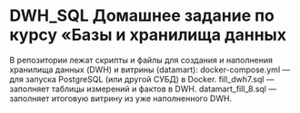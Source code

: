 # DWH_SQL Домашнее задание по курсу «Базы и хранилища данных
В репозитории лежат скрипты и файлы для создания и наполнения хранилища данных (DWH) и витрины (datamart):
docker-compose.yml — для запуска PostgreSQL (или другой СУБД) в Docker.
fill_dwh7.sql — заполняет таблицы измерений и фактов в DWH.
datamart_fill_8.sql — заполняет итоговую витрину из уже наполненного DWH.


